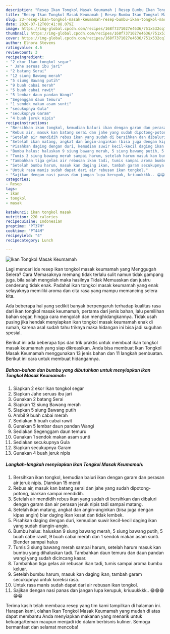 ```yaml
---
description: "Resep Ikan Tongkol Masak Keumamah | Resep Bumbu Ikan Tongkol Masak Keumamah Yang Lezat Sekali"
title: "Resep Ikan Tongkol Masak Keumamah | Resep Bumbu Ikan Tongkol Masak Keumamah Yang Lezat Sekali"
slug: 23-resep-ikan-tongkol-masak-keumamah-resep-bumbu-ikan-tongkol-masak-keumamah-yang-lezat-sekali
date: 2020-07-12T00:41:08.079Z
image: https://img-global.cpcdn.com/recipes/168f7371027e4636/751x532cq70/ikan-tongkol-masak-keumamah-foto-resep-utama.jpg
thumbnail: https://img-global.cpcdn.com/recipes/168f7371027e4636/751x532cq70/ikan-tongkol-masak-keumamah-foto-resep-utama.jpg
cover: https://img-global.cpcdn.com/recipes/168f7371027e4636/751x532cq70/ikan-tongkol-masak-keumamah-foto-resep-utama.jpg
author: Elnora Stevens
ratingvalue: 4.6
reviewcount: 3
recipeingredient:
- "2 ekor Ikan tongkol segar"
- " Jahe seruas ibu jari"
- "2 batang Serai"
- "12 siung Bawang merah"
- "5 siung Bawang putih"
- "9 buah cabai merah"
- "5 buah cabai rawit"
- "5 lembar daun pandan Wangi"
- "Segenggam daun temuru"
- "1 sendok makan asam sunti"
- "secukupnya Gula"
- "secukupnya Garam"
- "4 buah jeruk nipis"
recipeinstructions:
- "Bersihkan ikan tongkol, kemudian baluri ikan dengan garam dan perasan air jeruk nipis. Diamkan 15 menit"
- "Rebus air, masuk kan batang serai dan jahe yang sudah dipotong-potong, biarkan sampai mendidih."
- "Setelah air mendidih rebus ikan yang sudah di bersihkan dan dibaluri dengan garam dan air perasan jeruk nipis tadi sampai matang."
- "Setelah ikan matang, angkat dan angin-anginkan (bisa juga dengan kipas angin) biar daging ikan kesat dan tidak lembek."
- "Pisahkan daging dengan duri, kemudian suwir kecil-kecil daging ikan yang sudah diangin-angin."
- "Bumbu halus: haluskan 9 siung bawang merah, 5 siung bawang putih, 5 buah cabe rawit, 9 buah cabai merah dan 1 sendok makan asam sunti. Blender sampai halus"
- "Tumis 3 siung bawang merah sampai harum, setelah harum masuk kan bumbu yang dihaluskan tadi. Tambahkan daun temuru dan daun pandan wangi yang sudah dicincang kasar."
- "Tambahkan tiga gelas air rebusan ikan tadi, tumis sampai aroma bumbu keluar."
- "Setelah bumbu harum, masuk kan daging ikan, tambah garam secukupnya untuk koreksi rasa."
- "Untuk rasa manis sudah dapat dari air rebusan ikan tongkol."
- "Sajikan dengan nasi panas dan jangan lupa kerupuk, kriuuukkkk.. 😁😁😁😁😁"
categories:
- Resep
tags:
- ikan
- tongkol
- masak

katakunci: ikan tongkol masak 
nutrition: 220 calories
recipecuisine: Indonesian
preptime: "PT37M"
cooktime: "PT44M"
recipeyield: "4"
recipecategory: Lunch

---
```



![Ikan Tongkol Masak Keumamah](https://img-global.cpcdn.com/recipes/168f7371027e4636/751x532cq70/ikan-tongkol-masak-keumamah-foto-resep-utama.jpg)

Lagi mencari ide resep ikan tongkol masak keumamah yang Menggugah Selera? Cara Memasaknya memang tidak terlalu sulit namun tidak gampang juga. bila salah mengolah maka hasilnya Tidak Memuaskan dan justru cenderung tidak enak. Padahal ikan tongkol masak keumamah yang enak selayaknya memiliki aroma dan cita rasa yang mampu memancing selera kita.

Ada beberapa hal yang sedikit banyak berpengaruh terhadap kualitas rasa dari ikan tongkol masak keumamah, pertama dari jenis bahan, lalu pemilihan bahan segar, hingga cara mengolah dan menghidangkannya. Tidak usah pusing jika hendak menyiapkan ikan tongkol masak keumamah enak di rumah, karena asal sudah tahu triknya maka hidangan ini bisa jadi suguhan spesial.




Berikut ini ada beberapa tips dan trik praktis untuk membuat ikan tongkol masak keumamah yang siap dikreasikan. Anda bisa membuat Ikan Tongkol Masak Keumamah menggunakan 13 jenis bahan dan 11 langkah pembuatan. Berikut ini cara untuk membuat hidangannya.

<!--inarticleads1-->

##### Bahan-bahan dan bumbu yang dibutuhkan untuk menyiapkan Ikan Tongkol Masak Keumamah:

1. Siapkan 2 ekor Ikan tongkol segar
1. Siapkan  Jahe seruas ibu jari
1. Gunakan 2 batang Serai
1. Siapkan 12 siung Bawang merah
1. Siapkan 5 siung Bawang putih
1. Ambil 9 buah cabai merah
1. Sediakan 5 buah cabai rawit
1. Gunakan 5 lembar daun pandan Wangi
1. Sediakan Segenggam daun temuru
1. Gunakan 1 sendok makan asam sunti
1. Sediakan secukupnya Gula
1. Siapkan secukupnya Garam
1. Gunakan 4 buah jeruk nipis




<!--inarticleads2-->

##### Langkah-langkah menyiapkan Ikan Tongkol Masak Keumamah:

1. Bersihkan ikan tongkol, kemudian baluri ikan dengan garam dan perasan air jeruk nipis. Diamkan 15 menit
1. Rebus air, masuk kan batang serai dan jahe yang sudah dipotong-potong, biarkan sampai mendidih.
1. Setelah air mendidih rebus ikan yang sudah di bersihkan dan dibaluri dengan garam dan air perasan jeruk nipis tadi sampai matang.
1. Setelah ikan matang, angkat dan angin-anginkan (bisa juga dengan kipas angin) biar daging ikan kesat dan tidak lembek.
1. Pisahkan daging dengan duri, kemudian suwir kecil-kecil daging ikan yang sudah diangin-angin.
1. Bumbu halus: haluskan 9 siung bawang merah, 5 siung bawang putih, 5 buah cabe rawit, 9 buah cabai merah dan 1 sendok makan asam sunti. Blender sampai halus
1. Tumis 3 siung bawang merah sampai harum, setelah harum masuk kan bumbu yang dihaluskan tadi. Tambahkan daun temuru dan daun pandan wangi yang sudah dicincang kasar.
1. Tambahkan tiga gelas air rebusan ikan tadi, tumis sampai aroma bumbu keluar.
1. Setelah bumbu harum, masuk kan daging ikan, tambah garam secukupnya untuk koreksi rasa.
1. Untuk rasa manis sudah dapat dari air rebusan ikan tongkol.
1. Sajikan dengan nasi panas dan jangan lupa kerupuk, kriuuukkkk.. 😁😁😁😁😁




Terima kasih telah membaca resep yang tim kami tampilkan di halaman ini. Harapan kami, olahan Ikan Tongkol Masak Keumamah yang mudah di atas dapat membantu Anda menyiapkan makanan yang menarik untuk keluarga/teman maupun menjadi ide dalam berbisnis kuliner. Semoga bermanfaat dan selamat mencoba!

